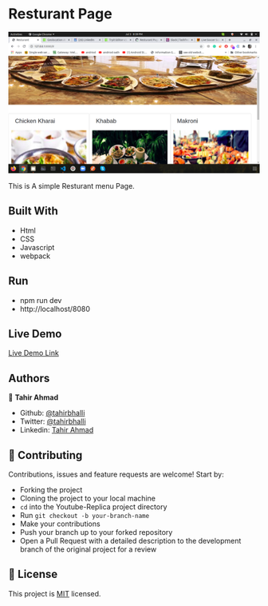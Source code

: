 # Resturant Page

![image](./cover.png)

This is A simple Resturant menu Page.

## Built With

- Html
- CSS
- Javascript
- webpack

## Run
- npm run dev
- http://localhost/8080

## Live Demo

[Live Demo Link](https://rawcdn.githack.com/Tahirbhalli/Resturant-page/b602cf0b21d761da31dbddc177454bd68cc6c51e/dist/index.html)


## Authors

👤 **Tahir Ahmad**

- Github: [@tahirbhalli](https://github.com/tahirbhalli/)
- Twitter: [@tahirbhalli](https://twitter.com/tahirbhalli)
- Linkedin: [Tahir Ahmad](https://www.linkedin.com/in/tahirahmad16/)

## 🤝 Contributing

Contributions, issues and feature requests are welcome! Start by:
* Forking the project
* Cloning the project to your local machine
* `cd` into the Youtube-Replica project directory
* Run `git checkout -b your-branch-name`
* Make your contributions
* Push your branch up to your forked repository
* Open a Pull Request with a detailed description to the development branch of the original project for a review

## 📝 License

This project is [MIT](https://opensource.org/licenses/MIT) licensed.
